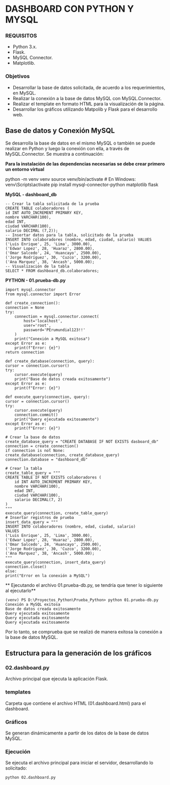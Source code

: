 # DASHBOARD CON PYTHON  Y MYSQL
### REQUISITOS
- Python 3.x.
- Flask.
- MySQL Connector.
- Matplotlib.

### Objetivos
- Desarrollar la base de datos solicitada, de acuerdo a los requerimientos, en MySQL.
- Realizar la conexión a la base de datos MySQL con MySQL.Connector.
- Realizar el template en formato HTML para la visualización de la página.
- Desarrollar los gráficos utilizando Matpolib y Flask para el desarrollo web.

## Base de datos y Conexión MySQL
Se desarrolla la base de datos en el mismo MySQL o también se puede realizar en Python y luego la conexión con ella, a través de MySQL.Connector. Se muestra a continuación:

**Para la instalación de las dependencias necesarias se debe crear primero un entorno virtual**

python -m venv venv
source venv/bin/activate  # En Windows: venv\Scripts\activate
pip install mysql-connector-python matplotlib flask

**MySQL - dashboard_db**

	-- Crear la tabla solicitada de la prueba
	CREATE TABLE colaboradores (
	id INT AUTO_INCREMENT PRIMARY KEY,
	nombre VARCHAR(100),
	edad INT,
	ciudad VARCHAR(100),
	salario DECIMAL (7,2));
	-- Insertar datos para la tabla, solicitado de la prueba
	INSERT INTO colaboradores (nombre, edad, ciudad, salario) VALUES
	('Luis Enrique', 25, 'Lima', 3000.00),
	('Edwar Lopez', 28, 'Huaraz', 2800.00),
	('Omar Salcedo', 24, 'Huancayo', 2500.00),
	('Jorge Rodríguez', 30, 'Cuzco', 3200.00),
	('Ana Marquez', 38, 'Ancash', 5000.00);
	-- Visualización de la tabla
	SELECT * FROM dashboard_db.colaboradores;

**PYTHON - 01.prueba-db.py**

	import mysql.connector
	from mysql.connector import Error

	def create_connection():
    connection = None
    try:
        connection = mysql.connector.connect(
            host='localhost',
            user='root',
            password='PErumundial123!!'
        )
        print("Conexión a MySQL exitosa")
    except Error as e:
        print(f"Error: {e}")
    return connection

	def create_database(connection, query):
    cursor = connection.cursor()
    try:
        cursor.execute(query)
        print("Base de datos creada exitosamente")
    except Error as e:
        print(f"Error: {e}")

	def execute_query(connection, query):
    cursor = connection.cursor()
    try:
        cursor.execute(query)
        connection.commit()
        print("Query ejecutada exitosamente")
    except Error as e:
        print(f"Error: {e}")

	# Crear la base de datos
	create_database_query = "CREATE DATABASE IF NOT EXISTS dasboard_db"
	connection = create_connection()
	if connection is not None:
    create_database(connection, create_database_query)
    connection.database = "dashboard_db"

    # Crear la tabla
    create_table_query = """
    CREATE TABLE IF NOT EXISTS colaboradores (
        id INT AUTO_INCREMENT PRIMARY KEY,
        nombre VARCHAR(100),
        edad INT,
        ciudad VARCHAR(100),
        salario DECIMAL(7, 2)
    )
    """
    execute_query(connection, create_table_query)
    # Insertar registros de prueba
    insert_data_query = """
    INSERT INTO colaboradores (nombre, edad, ciudad, salario)
    VALUES
    ('Luis Enrique', 25, 'Lima', 3000.00),
    ('Edwar Lopez', 28, 'Huaraz', 2800.00),
    ('Omar Salcedo', 24, 'Huancayo', 2500.00),
    ('Jorge Rodríguez', 30, 'Cuzco', 3200.00),
    ('Ana Marquez', 38, 'Ancash', 5000.00);
    """
    execute_query(connection, insert_data_query)
    connection.close()
   	else:
    print("Error en la conexión a MySQL")

** Ejecutando el archivo 01.prueba-db.py, se tendría que tener lo siguiente al ejecutarlo**

	(venv) PS D:\Proyectos_Python\Prueba_Python> python 01.prueba-db.py
	Conexión a MySQL exitosa
	Base de datos creada exitosamente
	Query ejecutada exitosamente
	Query ejecutada exitosamente
	Query ejecutada exitosamente

Por lo tanto, se comprueba que se realizó de manera exitosa la conexión a la base de datos MySQL.

## Estructura para la generación de los gráficos

### 02.dashboard.py

Archivo principal que ejecuta la aplicación Flask.

### templates

Carpeta que contiene el archivo HTML (01.dashboard.html) para el dashboard.

### Gráficos

Se generan dinámicamente a partir de los datos de la base de datos MySQL.

### Ejecución
Se ejecuta el archivo principal para iniciar el servidor, desarrollando lo solicitado:

	python 02.dashboard.py
